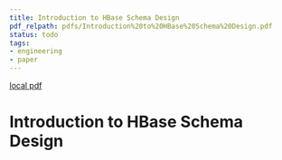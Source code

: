 ```yaml
---
title: Introduction to HBase Schema Design
pdf_relpath: pdfs/Introduction%20to%20HBase%20Schema%20Design.pdf
status: todo
tags:
- engineering
- paper
---
```


[local pdf](../../../pdfs/Introduction%20to%20HBase%20Schema%20Design.pdf)

# Introduction to HBase Schema Design

